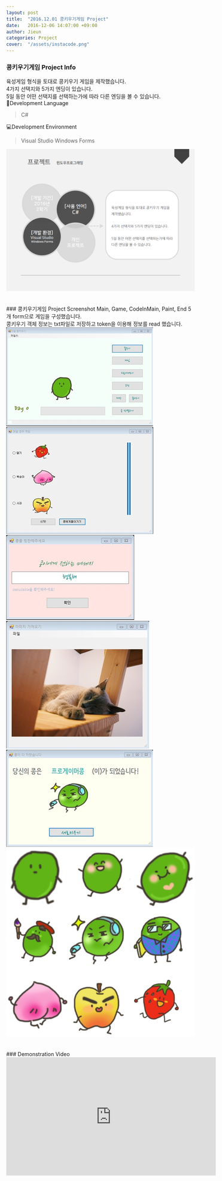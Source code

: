 ```yaml
---
layout: post
title:  "2016.12.01 콩키우기게임 Project"
date:   2016-12-06 14:07:00 +09:00
author: Jieun
categories: Project
cover:  "/assets/instacode.png"
---
```


### 콩키우기게임 Project Info
육성게임 형식을 토대로 콩키우기 게임을 제작했습니다.<br/>
4가지 선택지와 5가지 엔딩이 있습니다.<br/>
5일 동안 어떤 선택지를 선택하는가에 따라 다른 엔딩을 볼 수 있습니다.<br/>
📝Development Language<br/>
> C#<br/>
>
💻Development Environment<br/>
> Visual Studio Windows Forms<br/>
>
<img src="/assets/2016_KongGame/KongGame_Info.png" title="KongGame Info">
<br/><br/><br/>
### 콩키우기게임 Project Screenshot
Main, Game, CodeInMain, Paint, End 5개 form으로 게임을 구성했습니다.<br/>
콩키우기 객체 정보는 txt파일로 저장하고 token을 이용해 정보를 read 했습니다.<br/>
<img src="/assets/2016_KongGame/1_main.jpg" title="1_main">
<img src="/assets/2016_KongGame/2_game.jpg" title="2_game">
<img src="/assets/2016_KongGame/3_codeIn.jpg" title="3_codeIn">
<img src="/assets/2016_KongGame/4_paint.jpg" title="4_paint">
<img src="/assets/2016_KongGame/5_end.jpg" title="5_end">
<img src="/assets/2016_KongGame/6_allKongs.jpg" title="6_allKongs">
<br/><br/><br/>
### Demonstration Video
<iframe width="560" height="315" src="https://www.youtube.com/embed/GAWzRFbprb4?si=ynrPRvoiOku293W9" title="YouTube video player" frameborder="0" allow="accelerometer; autoplay; clipboard-write; encrypted-media; gyroscope; picture-in-picture; web-share" allowfullscreen></iframe>

